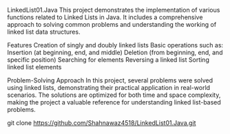 LinkedList01.Java
This project demonstrates the implementation of various functions related to Linked Lists in Java. It includes a comprehensive approach to solving common problems and understanding the working of linked list data structures.

Features
Creation of singly and doubly linked lists
Basic operations such as:
Insertion (at beginning, end, and middle)
Deletion (from beginning, end, and specific position)
Searching for elements
Reversing a linked list
Sorting linked list elements

Problem-Solving Approach
In this project, several problems were solved using linked lists, demonstrating their practical application in real-world scenarios. The solutions are optimized for both time and space complexity, making the project a valuable reference for understanding linked list-based problems.

git clone https://github.com/Shahnawaz4518/LinkedList01.Java.git
